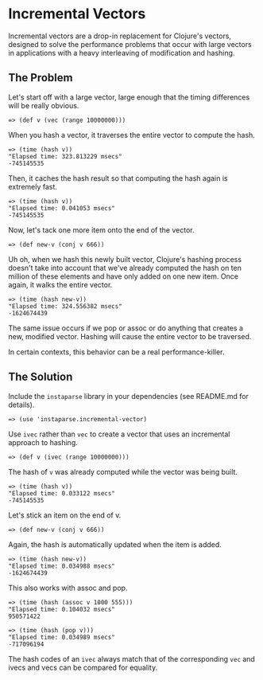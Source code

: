 # Incremental Vectors

Incremental vectors are a drop-in replacement for Clojure's vectors, designed to solve the performance problems that occur with large vectors in applications with a heavy interleaving of modification and hashing.

## The Problem

Let's start off with a large vector, large enough that the timing differences will be really obvious.

	=> (def v (vec (range 10000000)))

When you hash a vector, it traverses the entire vector to compute the hash.

	=> (time (hash v))
	"Elapsed time: 323.813229 msecs"
	-745145535

Then, it caches the hash result so that computing the hash again is extremely fast.

	=> (time (hash v))
	"Elapsed time: 0.041053 msecs"
	-745145535

Now, let's tack one more item onto the end of the vector.

	=> (def new-v (conj v 666))

Uh oh, when we hash this newly built vector, Clojure's hashing process doesn't take into account that we've already computed the hash on ten million of these elements and have only added on one new item.  Once again, it walks the entire vector.

	=> (time (hash new-v))
	"Elapsed time: 324.556382 msecs"
	-1624674439

The same issue occurs if we pop or assoc or do anything that creates a new, modified vector.  Hashing will cause the entire vector to be traversed.

In certain contexts, this behavior can be a real performance-killer.

## The Solution

Include the `instaparse` library in your dependencies (see README.md for details).

	=> (use 'instaparse.incremental-vector)

Use `ivec` rather than `vec` to create a vector that uses an incremental approach to hashing.

	=> (def v (ivec (range 10000000)))

The hash of `v` was already computed while the vector was being built.

	=> (time (hash v))
	"Elapsed time: 0.033122 msecs"
	-745145535

Let's stick an item on the end of v.

	=> (def new-v (conj v 666))

Again, the hash is automatically updated when the item is added.

	=> (time (hash new-v))
	"Elapsed time: 0.034988 msecs"
	-1624674439

This also works with assoc and pop.

	=> (time (hash (assoc v 1000 555)))
	"Elapsed time: 0.104032 msecs"
	950571422

	=> (time (hash (pop v)))
	"Elapsed time: 0.034989 msecs"
	-717096194

The hash codes of an `ivec` always match that of the corresponding `vec` and ivecs and vecs can be compared for equality.  